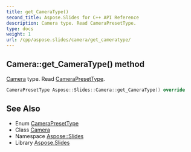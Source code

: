 ```yaml
---
title: get_CameraType()
second_title: Aspose.Slides for C++ API Reference
description: Camera type. Read CameraPresetType.
type: docs
weight: 1
url: /cpp/aspose.slides/camera/get_cameratype/
---
```

## Camera::get_CameraType() method


[Camera](../) type. Read [CameraPresetType](../../camerapresettype/).

```cpp
CameraPresetType Aspose::Slides::Camera::get_CameraType() override
```

## See Also

* Enum [CameraPresetType](../camerapresettype/)
* Class [Camera](./)
* Namespace [Aspose::Slides](../)
* Library [Aspose.Slides](../../)